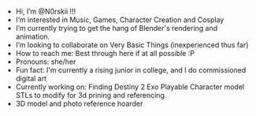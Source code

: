 -  Hi, I’m @N0rskii !!!
-  I’m interested in Music, Games, Character Creation and Cosplay
-  I’m currently trying to get the hang of Blender's rendering and animation. 
-  I’m looking to collaborate on Very Basic Things (inexperienced thus far)
-  How to reach me: Best through here if at all possible :P
-  Pronouns: she/her
-  Fun fact: I'm currently a rising junior in college, and I do commissioned digital art
-  Currently working on: Finding Destiny 2 Exo Playable Character model STLs to modify for 3d prining and referencing.
-  3D model and photo reference hoarder

<!---
N0rskii/N0rskii is a ✨ special ✨ repository because its `README.md` (this file) appears on your GitHub profile.
You can click the Preview link to take a look at your changes.
--->
